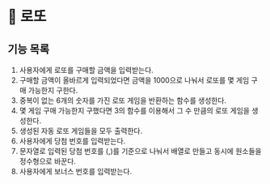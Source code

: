# 🎰 로또

## 기능 목록

1. 사용자에게 로또를 구매할 금액을 입력받는다.
2. 구매할 금액이 올바르게 입력되었다면 금액을 1000으로 나눠서 로또를 몇 게임 구매 가능한지 구한다.
3. 중복이 없는 6개의 숫자를 가진 로또 게임을 반환하는 함수를 생성한다.
4. 몇 게임 구매 가능한지 구했다면 3의 함수를 이용해서 그 수 만큼의 로또 게임을 생성한다.
5. 생성된 자동 로또 게임들을 모두 출력한다.
6. 사용자에게 당첨 번호를 입력받는다.
7. 문자열로 입력된 당첨 번호를 (,)를 기준으로 나눠서 배열로 만들고 동시에 원소들을 정수형으로 바꾼다.
8. 사용자에게 보너스 번호를 입력받는다.
